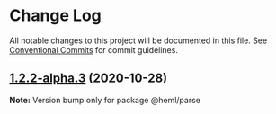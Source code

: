 # Change Log

All notable changes to this project will be documented in this file.
See [Conventional Commits](https://conventionalcommits.org) for commit guidelines.

## [1.2.2-alpha.3](https://github.com/dragonzap/heml/compare/v1.2.2-alpha.2...v1.2.2-alpha.3) (2020-10-28)

**Note:** Version bump only for package @heml/parse
